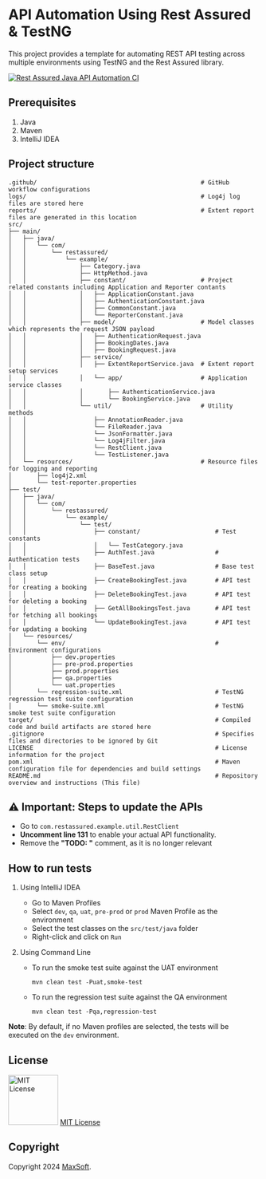 # API Automation Using Rest Assured & TestNG

This project provides a template for automating REST API testing across multiple environments using TestNG and the Rest Assured library.

[![Rest Assured Java API Automation CI](https://github.com/osandadeshan/rest-assured-java-api-automation-demo/actions/workflows/rest-assured-java-ci.yml/badge.svg?branch=master)](https://github.com/osandadeshan/rest-assured-java-api-automation-demo/actions/workflows/rest-assured-java-ci.yml)

## Prerequisites
1. Java
2. Maven
3. IntelliJ IDEA

## Project structure

```
.github/                                              # GitHub workflow configurations
logs/                                                 # Log4j log files are stored here
reports/                                              # Extent report files are generated in this location
src/
├── main/
│   ├── java/
│   │   └── com/
│   │       └── restassured/
│   │           └── example/
│   │               ├── Category.java
│   │               ├── HttpMethod.java
│   │               ├── constant/                     # Project related constants including Application and Reporter contants
│   │               │   ├── ApplicationConstant.java
│   │               │   ├── AuthenticationConstant.java
│   │               │   ├── CommonConstant.java
│   │               │   └── ReporterConstant.java
│   │               ├── model/                        # Model classes which represents the request JSON payload
│   │               │   ├── AuthenticationRequest.java
│   │               │   ├── BookingDates.java
│   │               │   ├── BookingRequest.java
│   │               ├── service/
│   │               │   ├── ExtentReportService.java  # Extent report setup services
│   │               │   └── app/                      # Application service classes
│   │               │       ├── AuthenticationService.java
│   │               │       └── BookingService.java
│   │               └── util/                         # Utility methods
│   │                   ├── AnnotationReader.java
│   │                   └── FileReader.java
│   │                   └── JsonFormatter.java
│   │                   └── Log4jFilter.java
│   │                   └── RestClient.java
│   │                   └── TestListener.java
│   └── resources/                                    # Resource files for logging and reporting
│       ├── log4j2.xml
│       └── test-reporter.properties
├── test/
│   ├── java/
│   │   └── com/
│   │       └── restassured/
│   │           └── example/
│   │               └── test/
│   │                   ├── constant/                     # Test constants
│   │                   │   └── TestCategory.java
│   │                   ├── AuthTest.java                 # Authentication tests
│   │                   ├── BaseTest.java                 # Base test class setup
│   │                   ├── CreateBookingTest.java        # API test for creating a booking
│   │                   ├── DeleteBookingTest.java        # API test for deleting a booking
│   │                   ├── GetAllBookingsTest.java       # API test for fetching all bookings
│   │                   └── UpdateBookingTest.java        # API test for updating a booking
│   └── resources/
│       └── env/                                          # Environment configurations
│           ├── dev.properties
│           ├── pre-prod.properties
│           ├── prod.properties
│           ├── qa.properties
│           └── uat.properties
│       └── regression-suite.xml                          # TestNG regression test suite configuration
│       └── smoke-suite.xml                               # TestNG smoke test suite configuration
target/                                                   # Compiled code and build artifacts are stored here
.gitignore                                                # Specifies files and directories to be ignored by Git
LICENSE                                                   # License information for the project
pom.xml                                                   # Maven configuration file for dependencies and build settings
README.md                                                 # Repository overview and instructions (This file)
```

## ⚠️ Important: Steps to update the APIs
* Go to `com.restassured.example.util.RestClient`
* **Uncomment line 131** to enable your actual API functionality.
* Remove the **"TODO: "** comment, as it is no longer relevant

## How to run tests
1. Using IntelliJ IDEA
    * Go to Maven Profiles
    * Select `dev`, `qa`, `uat`, `pre-prod` or `prod` Maven Profile as the environment
    * Select the test classes on the `src/test/java` folder
    * Right-click and click on `Run`


2. Using Command Line
    * To run the smoke test suite against the UAT environment

      `mvn clean test -Puat,smoke-test`

    * To run the regression test suite against the QA environment

      `mvn clean test -Pqa,regression-test`

**Note**: By default, if no Maven profiles are selected, the tests will be executed on the `dev` environment.

## License
<img src="https://upload.wikimedia.org/wikipedia/commons/thumb/0/0b/License_icon-mit-2.svg/2000px-License_icon-mit-2.svg.png" alt="MIT License" width="100" height="100"/> [MIT License](https://opensource.org/licenses/MIT)

## Copyright
Copyright 2024 [MaxSoft](https://maxsoftlk.github.io/).
